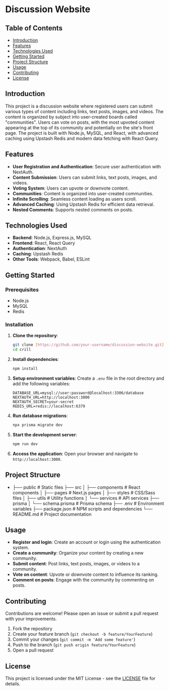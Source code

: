 # Discussion Website

## Table of Contents
- [Introduction](#introduction)
- [Features](#features)
- [Technologies Used](#technologies-used)
- [Getting Started](#getting-started)
- [Project Structure](#project-structure)
- [Usage](#usage)
- [Contributing](#contributing)
- [License](#license)

## Introduction
This project is a discussion website where registered users can submit various types of content including links, text posts, images, and videos. The content is organized by subject into user-created boards called "communities". Users can vote on posts, with the most upvoted content appearing at the top of its community and potentially on the site's front page. The project is built with Node.js, MySQL, and React, with advanced caching using Upstash Redis and modern data fetching with React Query.

## Features
- **User Registration and Authentication**: Secure user authentication with NextAuth.
- **Content Submission**: Users can submit links, text posts, images, and videos.
- **Voting System**: Users can upvote or downvote content.
- **Communities**: Content is organized into user-created communities.
- **Infinite Scrolling**: Seamless content loading as users scroll.
- **Advanced Caching**: Using Upstash Redis for efficient data retrieval.
- **Nested Comments**: Supports nested comments on posts.

## Technologies Used
- **Backend**: Node.js, Express.js, MySQL
- **Frontend**: React, React Query
- **Authentication**: NextAuth
- **Caching**: Upstash Redis
- **Other Tools**: Webpack, Babel, ESLint

## Getting Started

### Prerequisites
- Node.js
- MySQL
- Redis

### Installation
1. **Clone the repository**:
    ```bash
    git clone [https://github.com/your-username/discussion-website.git](https://github.com/Harsh-Mathur-1503/crill.git)
    cd crill
    ```

2. **Install dependencies**:
    ```bash
    npm install
    ```

3. **Setup environment variables**:
    Create a `.env` file in the root directory and add the following variables:
    ```env
    DATABASE_URL=mysql://user:password@localhost:3306/database
    NEXTAUTH_URL=http://localhost:3000
    NEXTAUTH_SECRET=your-secret
    REDIS_URL=redis://localhost:6379
    ```

4. **Run database migrations**:
    ```bash
    npx prisma migrate dev
    ```

5. **Start the development server**:
    ```bash
    npm run dev
    ```

6. **Access the application**:
    Open your browser and navigate to `http://localhost:3000`.

## Project Structure
- ├── public # Static files
├── src
│ ├── components # React components
│ ├── pages # Next.js pages
│ ├── styles # CSS/Sass files
│ ├── utils # Utility functions
│ └── services # API services
├── prisma
│ └── schema.prisma # Prisma schema
├── .env # Environment variables
├── package.json # NPM scripts and dependencies
└── README.md # Project documentation



## Usage
- **Register and login**: Create an account or login using the authentication system.
- **Create a community**: Organize your content by creating a new community.
- **Submit content**: Post links, text posts, images, or videos to a community.
- **Vote on content**: Upvote or downvote content to influence its ranking.
- **Comment on posts**: Engage with the community by commenting on posts.

## Contributing
Contributions are welcome! Please open an issue or submit a pull request with your improvements.

1. Fork the repository
2. Create your feature branch (`git checkout -b feature/YourFeature`)
3. Commit your changes (`git commit -m 'Add some feature'`)
4. Push to the branch (`git push origin feature/YourFeature`)
5. Open a pull request

## License
This project is licensed under the MIT License - see the [LICENSE](LICENSE) file for details.
